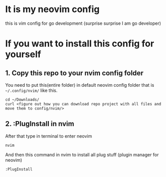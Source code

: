 # It is my neovim config

this is vim config for go development (surprise surprise I am go developer)

# If you want to install this config for yourself 

## 1. Copy this repo to your nvim config folder
You need to put this(entire folder) in default neovim config folder that is `~/.config/nvim/` like this. 
```
cd ~/Downloads/
curl <figure out how you can download repo project with all files and move them to config/nvim/> 
```

## 2. :PlugInstall in nvim

After that type in terminal to enter neovim
```
nvim
```
And then this command in nvim to install all plug stuff (plugin manager for neovim)
```
:PlugInstall
```
